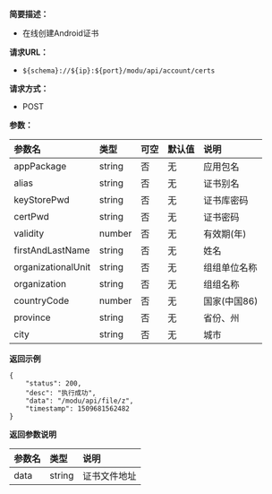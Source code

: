 **简要描述：** 

- 在线创建Android证书

**请求URL：** 
- ` ${schema}://${ip}:${port}/modu/api/account/certs `
  
**请求方式：**
- POST 

**参数：** 

| 参数名 | 类型 | 可空 | 默认值 | 说明 |
| :-- | :-- | :-- | :-- | :-- |
| appPackage | string | 否 | 无 | 应用包名 |
| alias | string | 否 | 无 | 证书别名 |
| keyStorePwd | string | 否 | 无 | 证书库密码 |
| certPwd | string | 否 | 无 | 证书密码 |
| validity | number | 否 | 无 | 有效期(年) |
| firstAndLastName | string | 否 | 无 | 姓名 |
| organizationalUnit | string | 否 | 无 | 组组单位名称 |
| organization | string | 否 | 无 | 组组名称 |
| countryCode | number | 否 | 无 | 国家(中国86) |
| province | string | 否 | 无 | 省份、州 |
| city | string | 否 | 无 | 城市 |

 **返回示例**

``` 
{
    "status": 200,
    "desc": "执行成功",
    "data": "/modu/api/file/z",
    "timestamp": 1509681562482
}
```

 **返回参数说明** 

| 参数名 | 类型 | 说明 |
| :-- | :-- | :-- |
| data | string | 证书文件地址 |




